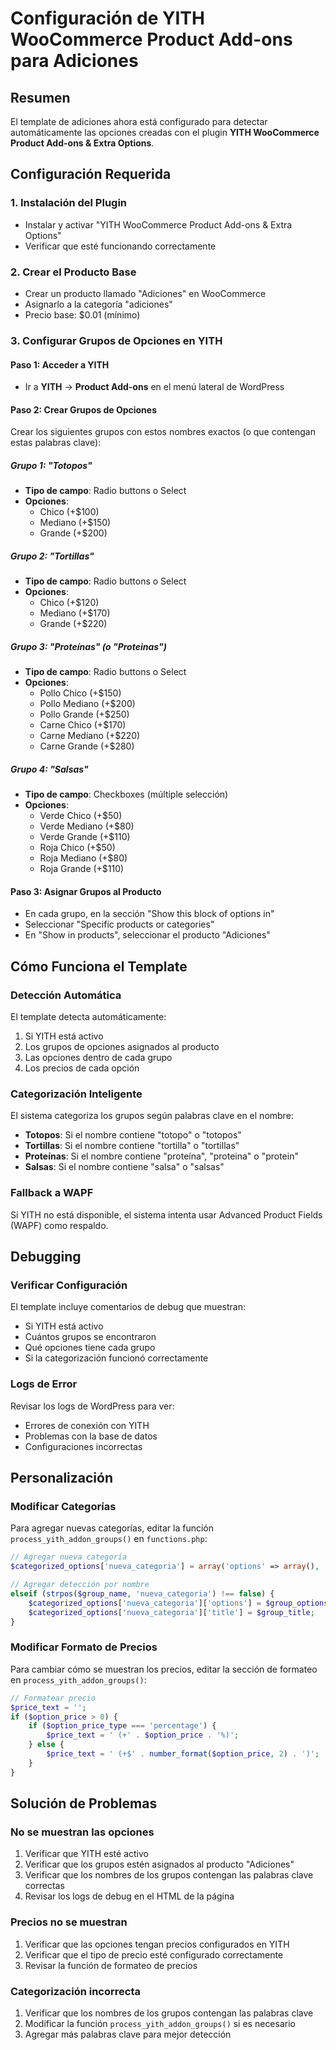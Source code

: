 # Configuración de YITH WooCommerce Product Add-ons para Adiciones

## Resumen
El template de adiciones ahora está configurado para detectar automáticamente las opciones creadas con el plugin **YITH WooCommerce Product Add-ons & Extra Options**.

## Configuración Requerida

### 1. Instalación del Plugin
- Instalar y activar "YITH WooCommerce Product Add-ons & Extra Options"
- Verificar que esté funcionando correctamente

### 2. Crear el Producto Base
- Crear un producto llamado "Adiciones" en WooCommerce
- Asignarlo a la categoría "adiciones"
- Precio base: $0.01 (mínimo)

### 3. Configurar Grupos de Opciones en YITH

#### Paso 1: Acceder a YITH
- Ir a **YITH** → **Product Add-ons** en el menú lateral de WordPress

#### Paso 2: Crear Grupos de Opciones
Crear los siguientes grupos con estos nombres exactos (o que contengan estas palabras clave):

##### Grupo 1: "Totopos"
- **Tipo de campo**: Radio buttons o Select
- **Opciones**:
  - Chico (+$100)
  - Mediano (+$150) 
  - Grande (+$200)

##### Grupo 2: "Tortillas"
- **Tipo de campo**: Radio buttons o Select
- **Opciones**:
  - Chico (+$120)
  - Mediano (+$170)
  - Grande (+$220)

##### Grupo 3: "Proteínas" (o "Proteinas")
- **Tipo de campo**: Radio buttons o Select
- **Opciones**:
  - Pollo Chico (+$150)
  - Pollo Mediano (+$200)
  - Pollo Grande (+$250)
  - Carne Chico (+$170)
  - Carne Mediano (+$220)
  - Carne Grande (+$280)

##### Grupo 4: "Salsas"
- **Tipo de campo**: Checkboxes (múltiple selección)
- **Opciones**:
  - Verde Chico (+$50)
  - Verde Mediano (+$80)
  - Verde Grande (+$110)
  - Roja Chico (+$50)
  - Roja Mediano (+$80)
  - Roja Grande (+$110)

#### Paso 3: Asignar Grupos al Producto
- En cada grupo, en la sección "Show this block of options in"
- Seleccionar "Specific products or categories"
- En "Show in products", seleccionar el producto "Adiciones"

## Cómo Funciona el Template

### Detección Automática
El template detecta automáticamente:
1. Si YITH está activo
2. Los grupos de opciones asignados al producto
3. Las opciones dentro de cada grupo
4. Los precios de cada opción

### Categorización Inteligente
El sistema categoriza los grupos según palabras clave en el nombre:
- **Totopos**: Si el nombre contiene "totopo" o "totopos"
- **Tortillas**: Si el nombre contiene "tortilla" o "tortillas"  
- **Proteínas**: Si el nombre contiene "proteína", "proteina" o "protein"
- **Salsas**: Si el nombre contiene "salsa" o "salsas"

### Fallback a WAPF
Si YITH no está disponible, el sistema intenta usar Advanced Product Fields (WAPF) como respaldo.

## Debugging

### Verificar Configuración
El template incluye comentarios de debug que muestran:
- Si YITH está activo
- Cuántos grupos se encontraron
- Qué opciones tiene cada grupo
- Si la categorización funcionó correctamente

### Logs de Error
Revisar los logs de WordPress para ver:
- Errores de conexión con YITH
- Problemas con la base de datos
- Configuraciones incorrectas

## Personalización

### Modificar Categorías
Para agregar nuevas categorías, editar la función `process_yith_addon_groups()` en `functions.php`:

```php
// Agregar nueva categoría
$categorized_options['nueva_categoria'] = array('options' => array(), 'title' => '');

// Agregar detección por nombre
elseif (strpos($group_name, 'nueva_categoria') !== false) {
    $categorized_options['nueva_categoria']['options'] = $group_options;
    $categorized_options['nueva_categoria']['title'] = $group_title;
}
```

### Modificar Formato de Precios
Para cambiar cómo se muestran los precios, editar la sección de formateo en `process_yith_addon_groups()`:

```php
// Formatear precio
$price_text = '';
if ($option_price > 0) {
    if ($option_price_type === 'percentage') {
        $price_text = ' (+' . $option_price . '%)';
    } else {
        $price_text = ' (+$' . number_format($option_price, 2) . ')';
    }
}
```

## Solución de Problemas

### No se muestran las opciones
1. Verificar que YITH esté activo
2. Verificar que los grupos estén asignados al producto "Adiciones"
3. Verificar que los nombres de los grupos contengan las palabras clave correctas
4. Revisar los logs de debug en el HTML de la página

### Precios no se muestran
1. Verificar que las opciones tengan precios configurados en YITH
2. Verificar que el tipo de precio esté configurado correctamente
3. Revisar la función de formateo de precios

### Categorización incorrecta
1. Verificar que los nombres de los grupos contengan las palabras clave
2. Modificar la función `process_yith_addon_groups()` si es necesario
3. Agregar más palabras clave para mejor detección
